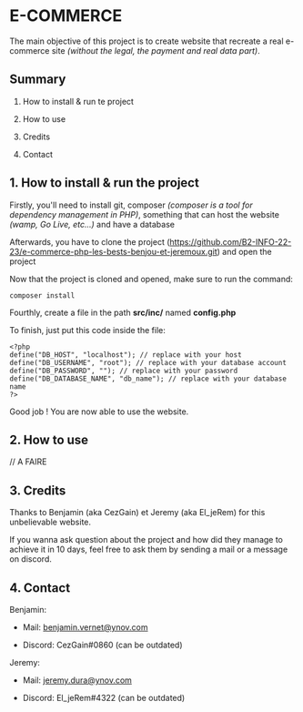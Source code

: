 <h1>E-COMMERCE</h1>
	The main objective of this project is to create website that recreate a real e-commerce site <i>(without the legal, the payment and real data part)</i>.

<h2>Summary</h2>

  1. How to install & run te project
	
  2. How to use
	
  3. Credits
	
  4. Contact
	
<h2>1. How to install & run the project</h2>

  Firstly, you'll need to install git, composer <i>(composer is a tool for dependency management in PHP)</i>, something that can host the website <i>(wamp, Go Live, etc...)</i> and have a database
    
  Afterwards, you have to clone the project (https://github.com/B2-INFO-22-23/e-commerce-php-les-bests-benjou-et-jeremoux.git) and open the project
    
  Now that the project is cloned and opened, make sure to run the command:
	
	composer install
    
  Fourthly, create a file in the path <b>src/inc/</b> named <b>config.php</b>
	
  To finish, just put this code inside the file:
	
	<?php
	define("DB_HOST", "localhost"); // replace with your host
	define("DB_USERNAME", "root"); // replace with your database account
	define("DB_PASSWORD", ""); // replace with your password
	define("DB_DATABASE_NAME", "db_name"); // replace with your database name
	?>
	
Good job ! You are now able to use the website.
<h2>2. How to use</h2>

// A FAIRE

<h2>3. Credits</h2>

Thanks to Benjamin (aka CezGain) et Jeremy (aka El_jeRem) for this unbelievable website.
	
If you wanna ask question about the project and how did they manage to achieve it in 10 days, feel free to ask them by sending a mail or a message on discord.
	
<h2>4. Contact</h2>
	Benjamin:
	
- Mail: benjamin.vernet@ynov.com

- Discord: CezGain#0860 (can be outdated)

Jeremy:

- Mail: jeremy.dura@ynov.com

- Discord: El_jeRem#4322 (can be outdated)
